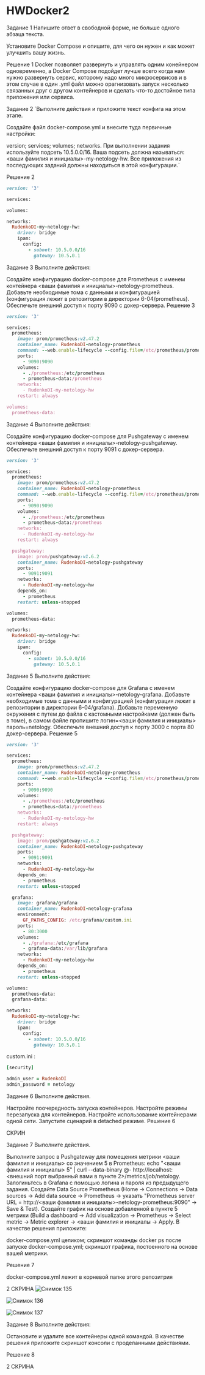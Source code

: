 # HWDocker2
Задание 1
Напишите ответ в свободной форме, не больше одного абзаца текста.

Установите Docker Compose и опишите, для чего он нужен и как может улучшить вашу жизнь.

Решение 1
Docker позволяет развернуть и управлять одним конейнером одновременно, а Docker Compose подойдет лучше всего когда нам нужно развернуть сервис, которому надо много микросервисов и  в этом случае  в один .yml файл можно орагнизовать запуск несколько связанных друг с другом контейнеров и сделать что-то достойное типа приложения или сервиса.

Задание 2
`Выполните действия и приложите текст конфига на этом этапе.

Создайте файл docker-compose.yml и внесите туда первичные настройки:

version;
services;
volumes;
networks.
При выполнении задания используйте подсеть 10.5.0.0/16. Ваша подсеть должна называться: <ваши фамилия и инициалы>-my-netology-hw. Все приложения из последующих заданий должны находиться в этой конфигурации.`

Решение 2
```rb
version: '3'

services:

volumes:

networks:
  RudenkoDI-my-netology-hw:
    driver: bridge
    ipam:
      config:
        - subnet: 10.5.0.0/16
          gateway: 10.5.0.1
```
Задание 3
Выполните действия:

Создайте конфигурацию docker-compose для Prometheus с именем контейнера <ваши фамилия и инициалы>-netology-prometheus.
Добавьте необходимые тома с данными и конфигурацией (конфигурация лежит в репозитории в директории 6-04/prometheus).
Обеспечьте внешний доступ к порту 9090 c докер-сервера.
Решение 3

```rb
version: '3'

services:
  prometheus:
    image: prom/prometheus:v2.47.2
    container_name: RudenkoDI-netology-prometheus
    command: --web.enable-lifecycle --config.file=/etc/prometheus/prometheus.yml
    ports:
      - 9090:9090
    volumes:
      - ./prometheus:/etc/prometheus
      - prometheus-data:/prometheus
    networks:
      - RudenkoDI-my-netology-hw
    restart: always

volumes:
  prometheus-data:
```

Задание 4
Выполните действия:

Создайте конфигурацию docker-compose для Pushgateway с именем контейнера <ваши фамилия и инициалы>-netology-pushgateway.
Обеспечьте внешний доступ к порту 9091 c докер-сервера.
```rb
version: '3'

services:
  prometheus:
    image: prom/prometheus:v2.47.2
    container_name: RudenkoDI-netology-prometheus
    command: --web.enable-lifecycle --config.file=/etc/prometheus/prometheus.yml
    ports:
      - 9090:9090
    volumes:
      - ./prometheus:/etc/prometheus
      - prometheus-data:/prometheus
    networks:
      - RudenkoDI-my-netology-hw
    restart: always

  pushgateway:
    image: prom/pushgateway:v1.6.2
    container_name: RudenkoDI-netology-pushgateway
    ports:
      - 9091:9091
    networks:
      - RudenkoDI-my-netology-hw
    depends_on:
      - prometheus
    restart: unless-stopped

volumes:
  prometheus-data:

networks:
  RudenkoDI-my-netology-hw:
    driver: bridge
    ipam:
      config:
        - subnet: 10.5.0.0/16
          gateway: 10.5.0.1
```

Задание 5
Выполните действия:

Создайте конфигурацию docker-compose для Grafana с именем контейнера <ваши фамилия и инициалы>-netology-grafana.
Добавьте необходимые тома с данными и конфигурацией (конфигурация лежит в репозитории в директории 6-04/grafana).
Добавьте переменную окружения с путем до файла с кастомными настройками (должен быть в томе), в самом файле пропишите логин=<ваши фамилия и инициалы> пароль=netology.
Обеспечьте внешний доступ к порту 3000 c порта 80 докер-сервера.
Решение 5
```rb
version: '3'

services:
  prometheus:
    image: prom/prometheus:v2.47.2
    container_name: RudenkoDI-netology-prometheus
    command: --web.enable-lifecycle --config.file=/etc/prometheus/prometheus.yml
    ports:
      - 9090:9090
    volumes:
      - ./prometheus:/etc/prometheus
      - prometheus-data:/prometheus
    networks:
      - RudenkoDI-my-netology-hw
    restart: always

  pushgateway:
    image: prom/pushgateway:v1.6.2
    container_name: RudenkoDI-netology-pushgateway
    ports:
      - 9091:9091
    networks:
      - RudenkoDI-my-netology-hw
    depends_on:
      - prometheus
    restart: unless-stopped

  grafana:
    image: grafana/grafana
    container_name: RudenkoDI-netology-grafana
    environment:
      GF_PATHS_CONFIG: /etc/grafana/custom.ini
    ports:
      - 80:3000
    volumes:
      - ./grafana:/etc/grafana
      - grafana-data:/var/lib/grafana
    networks:
      - RudenkoDI-my-netology-hw
    depends_on:
      - prometheus
    restart: unless-stopped

volumes:
  prometheus-data:
  grafana-data:

networks:
  RudenkoDI-my-netology-hw:
    driver: bridge
    ipam:
      config:
        - subnet: 10.5.0.0/16
          gateway: 10.5.0.1
```

custom.ini :
```rb
[security]

admin_user = RudenkoDI
admin_password = netology
```
Задание 6
Выполните действия.

Настройте поочередность запуска контейнеров.
Настройте режимы перезапуска для контейнеров.
Настройте использование контейнерами одной сети.
Запустите сценарий в detached режиме.
Решение 6

СКРИН

Задание 7
Выполните действия.

Выполните запрос в Pushgateway для помещения метрики <ваши фамилия и инициалы> со значением 5 в Prometheus: echo "<ваши фамилия и инициалы> 5" | curl --data-binary @- http://localhost:<внешний порт выбранный вами в пункте 2>/metrics/job/netology.
Залогиньтесь в Grafana с помощью логина и пароля из предыдущего задания.
Cоздайте Data Source Prometheus (Home -> Connections -> Data sources -> Add data source -> Prometheus -> указать "Prometheus server URL = http://<ваши фамилия и инициалы>-netology-prometheus:9090" -> Save & Test).
Создайте график на основе добавленной в пункте 5 метрики (Build a dashboard -> Add visualization -> Prometheus -> Select metric -> Metric explorer -> <ваши фамилия и инициалы -> Apply.
В качестве решения приложите:

docker-compose.yml целиком;
скриншот команды docker ps после запуске docker-compose.yml;
скриншот графика, постоенного на основе вашей метрики.

Решение 7

docker-compose.yml лежит в корневой папке этого репозитрия

2 СКРИНА
![Снимок 135](https://github.com/user-attachments/assets/18087138-c408-4853-b7dd-e7ca4b45ed70)

![Снимок 136](https://github.com/user-attachments/assets/31d1b975-5c3f-4956-bbd1-bf941509597c)

![Снимок 137](https://github.com/user-attachments/assets/ecbf7d67-09b3-467d-9a19-5566971ce3f1)





Задание 8
Выполните действия:

Остановите и удалите все контейнеры одной командой.
В качестве решения приложите скриншот консоли с проделанными действиями.

Решение 8

2 СКРИНА
          
